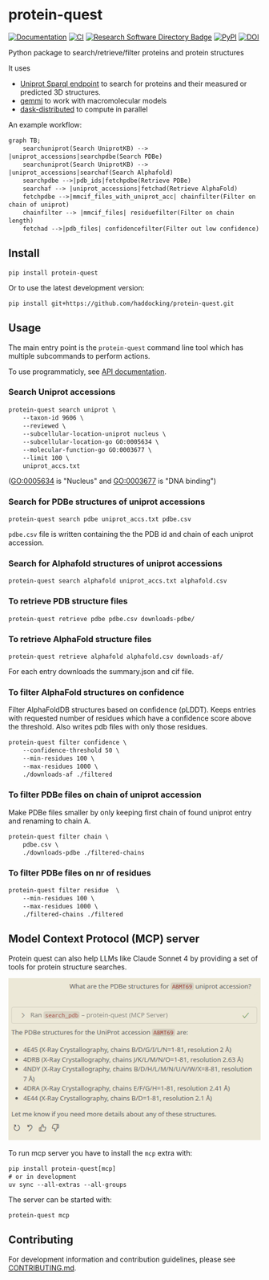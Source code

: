 # protein-quest

[![Documentation](https://img.shields.io/badge/Documentation-bonvinlab.org-blue?style=flat-square&logo=gitbook)](https://www.bonvinlab.org/protein-quest/)
[![CI](https://github.com/haddocking/protein-quest/actions/workflows/ci.yml/badge.svg)](https://github.com/haddocking/protein-quest/actions/workflows/ci.yml)
[![Research Software Directory Badge](https://img.shields.io/badge/rsd-00a3e3.svg)](https://www.research-software.nl/software/protein-quest)
[![PyPI](https://img.shields.io/pypi/v/protein-quest)](https://pypi.org/project/protein-quest/)
[![DOI](https://zenodo.org/badge/DOI/10.5281/zenodo.15632658.svg)](https://doi.org/10.5281/zenodo.15632658)

Python package to search/retrieve/filter proteins and protein structures

It uses

- [Uniprot Sparql endpoint](https://sparql.uniprot.org/) to search for proteins and their measured or predicted 3D structures.
- [gemmi](https://project-gemmi.github.io/) to work with macromolecular models
- [dask-distributed](https://docs.dask.org/en/latest/) to compute in parallel

An example workflow:

```mermaid
graph TB;
    searchuniprot(Search UniprotKB) --> |uniprot_accessions|searchpdbe(Search PDBe)
    searchuniprot(Search UniprotKB) --> |uniprot_accessions|searchaf(Search Alphafold)
    searchpdbe -->|pdb_ids|fetchpdbe(Retrieve PDBe)
    searchaf --> |uniprot_accessions|fetchad(Retrieve AlphaFold)
    fetchpdbe -->|mmcif_files_with_uniprot_acc| chainfilter(Filter on chain of uniprot)
    chainfilter --> |mmcif_files| residuefilter(Filter on chain length)
    fetchad -->|pdb_files| confidencefilter(Filter out low confidence)
```

## Install

```shell
pip install protein-quest
```

Or to use the latest development version:
```
pip install git+https://github.com/haddocking/protein-quest.git
```

## Usage

The main entry point is the `protein-quest` command line tool which has multiple subcommands to perform actions.

To use programmaticly, see [API documentation](https://www.bonvinlab.org/protein-quest/autoapi/summary/).

### Search Uniprot accessions

```shell
protein-quest search uniprot \
    --taxon-id 9606 \
    --reviewed \
    --subcellular-location-uniprot nucleus \
    --subcellular-location-go GO:0005634 \
    --molecular-function-go GO:0003677 \
    --limit 100 \
    uniprot_accs.txt
```
([GO:0005634](https://www.ebi.ac.uk/QuickGO/term/GO:0005634) is "Nucleus" and [GO:0003677](https://www.ebi.ac.uk/QuickGO/term/GO:0003677) is  "DNA binding")

### Search for PDBe structures of uniprot accessions

```shell
protein-quest search pdbe uniprot_accs.txt pdbe.csv
```

`pdbe.csv` file is written containing the the PDB id and chain of each uniprot accession.

### Search for Alphafold structures of uniprot accessions

```shell
protein-quest search alphafold uniprot_accs.txt alphafold.csv
```

### To retrieve PDB structure files

```shell
protein-quest retrieve pdbe pdbe.csv downloads-pdbe/
```

### To retrieve AlphaFold structure files

```shell
protein-quest retrieve alphafold alphafold.csv downloads-af/
```

For each entry downloads the summary.json and cif file.

### To filter AlphaFold structures on confidence

Filter AlphaFoldDB structures based on confidence (pLDDT).
Keeps entries with requested number of residues which have a confidence score above the threshold.
Also writes pdb files with only those residues.

```shell
protein-quest filter confidence \
    --confidence-threshold 50 \
    --min-residues 100 \
    --max-residues 1000 \
    ./downloads-af ./filtered
```

### To filter PDBe files on chain of uniprot accession

Make PDBe files smaller by only keeping first chain of found uniprot entry and renaming to chain A.

```shell
protein-quest filter chain \
    pdbe.csv \
    ./downloads-pdbe ./filtered-chains
```

### To filter PDBe files on nr of residues

```shell
protein-quest filter residue  \
    --min-residues 100 \
    --max-residues 1000 \
    ./filtered-chains ./filtered
```

##  Model Context Protocol (MCP) server

Protein quest can also help LLMs like Claude Sonnet 4 by providing a set of tools for protein structure searches.

![Protein Quest MCP workflow](docs/protein-quest-mcp.png)

To run mcp server you have to install the `mcp` extra with:

```shell
pip install protein-quest[mcp]
# or in development
uv sync --all-extras --all-groups
```

The server can be started with:

```shell
protein-quest mcp
```

## Contributing

For development information and contribution guidelines, please see [CONTRIBUTING.md](CONTRIBUTING.md).
